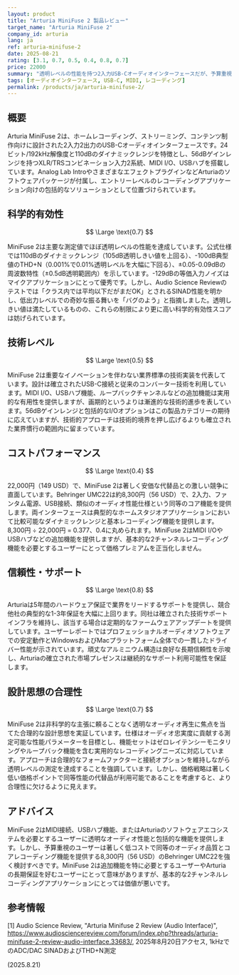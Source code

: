 ```yaml
---
layout: product
title: "Arturia MiniFuse 2 製品レビュー"
target_name: "Arturia MiniFuse 2"
company_id: arturia
lang: ja
ref: arturia-minifuse-2
date: 2025-08-21
rating: [3.1, 0.7, 0.5, 0.4, 0.8, 0.7]
price: 22000
summary: "透明レベルの性能を持つ2入力USB-Cオーディオインターフェースだが、予算重視の代替品に対してコストパフォーマンスが悪い"
tags: [オーディオインターフェース, USB-C, MIDI, レコーディング]
permalink: /products/ja/arturia-minifuse-2/
---
```


## 概要

Arturia MiniFuse 2は、ホームレコーディング、ストリーミング、コンテンツ制作向けに設計された2入力2出力のUSB-Cオーディオインターフェースです。24ビット/192kHz解像度と110dBのダイナミックレンジを特徴とし、56dBゲインレンジを持つXLR/TRSコンビネーション入力2系統、MIDI I/O、USBハブを搭載しています。Analog Lab IntroやさまざまなエフェクトプラグインなどArturiaのソフトウェアパッケージが付属し、エントリーレベルのレコーディングアプリケーション向けの包括的なソリューションとして位置づけられています。

## 科学的有効性

$$ \Large \text{0.7} $$

MiniFuse 2は主要な測定値でほぼ透明レベルの性能を達成しています。公式仕様では110dBのダイナミックレンジ（105dB透明しきい値を上回る）、-100dB典型値のTHD+N（0.001%で0.01%透明レベルを大幅に下回る）、±0.05-0.09dBの周波数特性（±0.5dB透明範囲内）を示しています。-129dBの等価入力ノイズはマイクアプリケーションにとって優秀です。しかし、Audio Science Reviewのテストでは「クラス内では平均以下だがまだOK」とされるSINAD性能を明かし、低出力レベルでの奇妙な振る舞いを「バグのよう」と指摘しました。透明しきい値は満たしているものの、これらの制限により更に高い科学的有効性スコアは妨げられています。

## 技術レベル

$$ \Large \text{0.5} $$

MiniFuse 2は重要なイノベーションを伴わない業界標準の技術実装を代表しています。設計は確立されたUSB-C接続と従来のコンバーター技術を利用しています。MIDI I/O、USBハブ機能、ループバックチャンネルなどの追加機能は実用的な有用性を提供しますが、画期的というよりは漸進的な技術的進歩を表しています。56dBゲインレンジと包括的なI/Oオプションはこの製品カテゴリーの期待に応えていますが、技術的アプローチは技術的境界を押し広げるよりも確立された業界慣行の範囲内に留まっています。

## コストパフォーマンス

$$ \Large \text{0.4} $$

22,000円（149 USD）で、MiniFuse 2は著しく安価な代替品との激しい競争に直面しています。Behringer UMC22は約8,300円（56 USD）で、2入力、ファンタム電源、USB接続、類似のオーディオ性能仕様という同等のコア機能を提供します。両インターフェースは典型的なホームスタジオアプリケーションにおいて比較可能なダイナミックレンジと基本レコーディング機能を提供します。8,300円 ÷ 22,000円 = 0.377、0.4に丸められます。MiniFuse 2はMIDI I/OやUSBハブなどの追加機能を提供しますが、基本的な2チャンネルレコーディング機能を必要とするユーザーにとって価格プレミアムを正当化しません。

## 信頼性・サポート

$$ \Large \text{0.8} $$

Arturiaは5年間のハードウェア保証で業界をリードするサポートを提供し、競合他社の典型的な1-3年保証を大幅に上回ります。同社は確立された技術サポートインフラを維持し、該当する場合は定期的なファームウェアアップデートを提供しています。ユーザーレポートではプロフェッショナルオーディオソフトウェアでの安定動作とWindowsおよびMacプラットフォーム全体での一貫したドライバー性能が示されています。頑丈なアルミニウム構造は良好な長期信頼性を示唆し、Arturiaの確立された市場プレゼンスは継続的なサポート利用可能性を保証します。

## 設計思想の合理性

$$ \Large \text{0.7} $$

MiniFuse 2は非科学的な主張に頼ることなく透明なオーディオ再生に焦点を当てた合理的な設計思想を実証しています。仕様はオーディオ忠実度に貢献する測定可能な性能パラメーターを目標とし、機能セットはゼロレイテンシーモニタリングやループバック機能を含む実用的なレコーディングニーズに対応しています。アプローチは合理的なフォームファクターと接続オプションを維持しながら透明レベルの測定を達成することを強調しています。しかし、価格戦略は著しく低い価格ポイントで同等性能の代替品が利用可能であることを考慮すると、より合理性に欠けるように見えます。

## アドバイス

MiniFuse 2はMIDI接続、USBハブ機能、またはArturiaのソフトウェアエコシステムを必要とするユーザーに透明なオーディオ性能と包括的な機能を提供します。しかし、予算重視のユーザーは著しく低コストで同等のオーディオ品質とコアレコーディング機能を提供する8,300円（56 USD）のBehringer UMC22を強く検討すべきです。MiniFuse 2は追加機能を特に必要とするユーザーやArturiaの長期保証を好むユーザーにとって意味がありますが、基本的な2チャンネルレコーディングアプリケーションにとっては価値が悪いです。

## 参考情報

[1] Audio Science Review, "Arturia Minifuse 2 Review (Audio Interface)", https://www.audiosciencereview.com/forum/index.php?threads/arturia-minifuse-2-review-audio-interface.33683/, 2025年8月20日アクセス, 1kHzでのADC/DAC SINADおよびTHD+N測定

(2025.8.21)